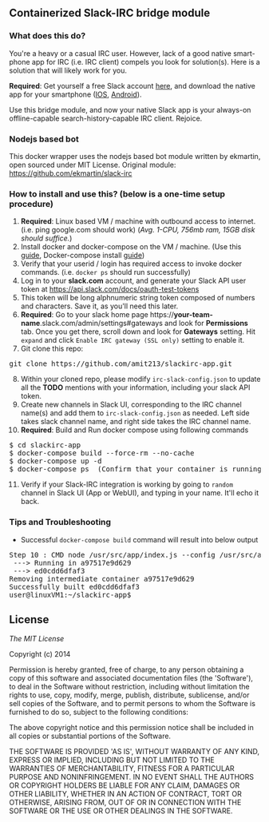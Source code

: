 ## Containerized Slack-IRC bridge module

### What does this do?

You're a heavy or a casual IRC user. However, lack of a good native smart-phone app for IRC (i.e. IRC client) compels you look for solution(s). Here is a solution that will likely work for you.

**Required**: Get yourself a free Slack account [here](https://slack.com/), and download the native app for your smartphone ([IOS](https://itunes.apple.com/us/app/slack-team-communication/id618783545?mt=8), [Android](https://play.google.com/store/apps/developer?id=Slack%20Technologies%20Inc.&hl=en)).

Use this bridge module, and now your native Slack app is your always-on offline-capable search-history-capable IRC client. Rejoice. 

### Nodejs based bot

This docker wrapper uses the nodejs based bot module written by ekmartin, open sourced under MIT License.
Original module: https://github.com/ekmartin/slack-irc

### How to install and use this?  (below is a one-time setup procedure)

1. **Required**: Linux based VM / machine with outbound access to internet. (i.e. ping google.com should work) (*Avg. 1-CPU, 756mb ram, 15GB disk should suffice.*)
2. Install docker and docker-compose on the VM / machine. (Use this [guide](https://docs.docker.com/linux/step_one/), Docker-compose install [guide](https://docs.docker.com/compose/install/))
3. Verify that your userid / login has required access to invoke docker commands. (i.e. `docker ps` should run successfully)
4. Log in to your **slack.com** account, and generate your Slack API user token at https://api.slack.com/docs/oauth-test-tokens
5. This token will be long alphnumeric string token composed of numbers and characters. Save it, as you'll need this later.
6. **Required**: Go to your slack home page https://**your-team-name**.slack.com/admin/settings#gateways and look for **Permissions** tab. Once you get there, scroll down and look for **Gateways** setting. Hit `expand` and click `Enable IRC gateway (SSL only)` setting to enable it.
7. Git clone this repo:
<pre>
git clone https://github.com/amit213/slackirc-app.git
</pre>
8. Within your cloned repo, please modify `irc-slack-config.json` to update all the **TODO** mentions with your information, including your slack API token.
9. Create new channels in Slack UI, corresponding to the IRC channel name(s) and add them to `irc-slack-config.json` as needed. Left side takes slack channel name, and right side takes the IRC channel name.
10. **Required**: Build and Run docker compose using following commands
<pre>
$ cd slackirc-app
$ docker-compose build --force-rm --no-cache
$ docker-compose up -d
$ docker-compose ps  (Confirm that your container is running properly, and that it has not gone in a exit-restart loop)
</pre>
11. Verify if your Slack-IRC integration is working by going to `random` channel in Slack UI (App or WebUI), and typing in your name. It'll echo it back.


### Tips and Troubleshooting

* Successful `docker-compose build` command will result into below output
<pre>
Step 10 : CMD node /usr/src/app/index.js --config /usr/src/app/irc-slack-config.json
 ---> Running in a97517e9d629
 ---> ed0cdd6dfaf3
Removing intermediate container a97517e9d629
Successfully built ed0cdd6dfaf3
user@linuxVM1:~/slackirc-app$
</pre>


## License

*The MIT License*

Copyright (c) 2014

Permission is hereby granted, free of charge, to any person obtaining a copy of this software and associated documentation files (the 'Software'), to deal in the Software without restriction, including without limitation the rights to use, copy, modify, merge, publish, distribute, sublicense, and/or sell copies of the Software, and to permit persons to whom the Software is furnished to do so, subject to the following conditions:

The above copyright notice and this permission notice shall be included in all copies or substantial portions of the Software.

THE SOFTWARE IS PROVIDED 'AS IS', WITHOUT WARRANTY OF ANY KIND, EXPRESS OR IMPLIED, INCLUDING BUT NOT LIMITED TO THE WARRANTIES OF MERCHANTABILITY, FITNESS FOR A PARTICULAR PURPOSE AND NONINFRINGEMENT. IN NO EVENT SHALL THE AUTHORS OR COPYRIGHT HOLDERS BE LIABLE FOR ANY CLAIM, DAMAGES OR OTHER LIABILITY, WHETHER IN AN ACTION OF CONTRACT, TORT OR OTHERWISE, ARISING FROM, OUT OF OR IN CONNECTION WITH THE SOFTWARE OR THE USE OR OTHER DEALINGS IN THE SOFTWARE.


